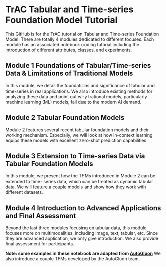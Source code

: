 # TrAC Tabular and Time-series Foundation Model Tutorial

This GitHub is for the TrAC tutorial on Tabular and Time-series Foundation Model.
There are totally 4 modules dedicated to different focuses. Each module has an
associated notebook coding tutorial including the introduction of different
attributes, classes, and experiments. 

## Module 1 Foundations of Tabular/Time-series Data & Limitations of Traditional Models

In this module, we detail the foundations and significance of tabular and time-series
in real applications. We also introduce existing methods for analyzing these data and
point out why trational models, particularly machine learning (ML) models, fail due to
the modern AI demand.

## Module 2 Tabular Foundation Models

Module 2 features several recent tabular foundation models and their working mechanism.
Especially, we will look at how in-context learning equips these models with excellent
zero-shot prediction capabilities.


## Module 3 Extension to Time-series Data via Tabular Foundation Models

In this module, we present how the TFMs introduced in Module 2 can be extended to time-
series data, which can be treated as dynamic tabular data. We will feature a couple models
and show how they work with different datasets.

## Module 4 Introduction to Advanced Applications and Final Assessment

Beyond the last three modules focusing on tabular data, this module focuses more on multimodalities,
including image, text, tabular, etc. Since they are advanced application, we only give introduction.
We also provide final assessment for participants.


**Note: some examples in these notebook are adapted from [AutoGluon](https://auto.gluon.ai/stable/index.html)**
We also introduce a couple TFMs developed by the AutoGluon team.
